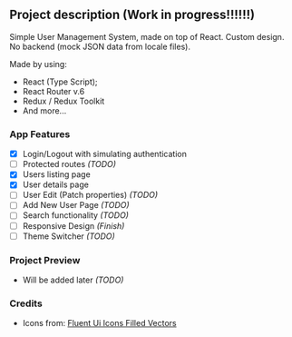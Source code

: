 ## Project description (Work in progress!!!!!!)

Simple User Management System, made on top of React. Custom design. No backend (mock JSON data from locale files).

Made by using:
- React (Type Script);
- React Router v.6
- Redux / Redux Toolkit 
- And more...

### App Features

- [x] Login/Logout with simulating authentication 
- [ ] Protected routes *(TODO)*
- [x] Users listing page
- [x] User details page
- [ ] User Edit (Patch properties) *(TODO)*
- [ ] Add New User Page *(TODO)*
- [ ] Search functionality *(TODO)*
- [ ] Responsive Design *(Finish)*
- [ ] Theme Switcher *(TODO)*

### Project Preview

- Will be added later *(TODO)*

### Credits

- Icons from: [Fluent Ui Icons Filled Vectors](https://www.svgrepo.com/collection/fluent-ui-icons-filled/1)